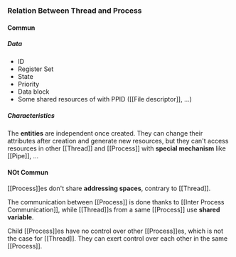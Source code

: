 ### Relation Between Thread and Process

#### Commun

##### Data

- ID
- Register Set
- State
- Priority
- Data block
- Some shared resources of with PPID ([[File descriptor]], …)

##### Characteristics

The **entities** are independent once created. They can change their attributes after creation and generate new resources, but they can't access resources in other [[Thread]] and [[Process]] with **special mechanism** like [[Pipe]], …

#### NOt Commun

[[Process]]es don't share **addressing spaces**, contrary to [[Thread]].

The communication between [[Process]] is done thanks to [[Inter Process Communication]], while [[Thread]]s from a same [[Process]] use **shared variable**.

Child [[Process]]es have no control over other [[Process]]es, which is not the case for [[Thread]]. They can exert control over each other in the same [[Process]].